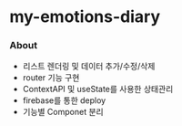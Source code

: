 # my-emotions-diary
 
### About
- 리스트 렌더링 및 데이터 추가/수정/삭제
- router 기능 구현
- ContextAPI 및 useState를 사용한 상태관리
- firebase를 통한 deploy
- 기능별 Componet 분리
